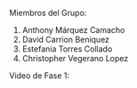 Miembros del Grupo:
1. Anthony Márquez Camacho
2. David Carrion Beniquez
3. Estefania Torres Collado
4. Christopher Vegerano Lopez

Video de Fase 1: 
